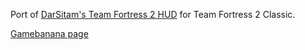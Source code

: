 Port of [DarSitam's Team Fortress 2 HUD](https://github.com/DarSitam/darhud) for Team Fortress 2 Classic.

[Gamebanana page](https://gamebanana.com/mods/470542)
